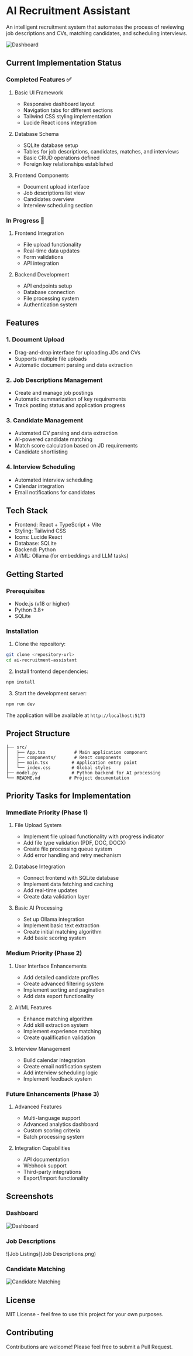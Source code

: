 # AI Recruitment Assistant

An intelligent recruitment system that automates the process of reviewing job descriptions and CVs, matching candidates, and scheduling interviews.

![Dashboard](https://images.unsplash.com/photo-1486312338219-ce68d2c6f44d?auto=format&fit=crop&q=80&w=2400)

## Current Implementation Status

### Completed Features ✅
1. Basic UI Framework
   - Responsive dashboard layout
   - Navigation tabs for different sections
   - Tailwind CSS styling implementation
   - Lucide React icons integration

2. Database Schema
   - SQLite database setup
   - Tables for job descriptions, candidates, matches, and interviews
   - Basic CRUD operations defined
   - Foreign key relationships established

3. Frontend Components
   - Document upload interface
   - Job descriptions list view
   - Candidates overview
   - Interview scheduling section

### In Progress 🚧
1. Frontend Integration
   - File upload functionality
   - Real-time data updates
   - Form validations
   - API integration

2. Backend Development
   - API endpoints setup
   - Database connection
   - File processing system
   - Authentication system

## Features

### 1. Document Upload
- Drag-and-drop interface for uploading JDs and CVs
- Supports multiple file uploads
- Automatic document parsing and data extraction

### 2. Job Descriptions Management
- Create and manage job postings
- Automatic summarization of key requirements
- Track posting status and application progress

### 3. Candidate Management
- Automated CV parsing and data extraction
- AI-powered candidate matching
- Match score calculation based on JD requirements
- Candidate shortlisting

### 4. Interview Scheduling
- Automated interview scheduling
- Calendar integration
- Email notifications for candidates

## Tech Stack

- Frontend: React + TypeScript + Vite
- Styling: Tailwind CSS
- Icons: Lucide React
- Database: SQLite
- Backend: Python
- AI/ML: Ollama (for embeddings and LLM tasks)

## Getting Started

### Prerequisites

- Node.js (v18 or higher)
- Python 3.8+
- SQLite

### Installation

1. Clone the repository:
```bash
git clone <repository-url>
cd ai-recruitment-assistant
```

2. Install frontend dependencies:
```bash
npm install
```

3. Start the development server:
```bash
npm run dev
```

The application will be available at `http://localhost:5173`

## Project Structure

```
├── src/
│   ├── App.tsx           # Main application component
│   ├── components/       # React components
│   ├── main.tsx         # Application entry point
│   └── index.css        # Global styles
├── model.py             # Python backend for AI processing
└── README.md           # Project documentation
```

## Priority Tasks for Implementation

### Immediate Priority (Phase 1)
1. File Upload System
   - Implement file upload functionality with progress indicator
   - Add file type validation (PDF, DOC, DOCX)
   - Create file processing queue system
   - Add error handling and retry mechanism

2. Database Integration
   - Connect frontend with SQLite database
   - Implement data fetching and caching
   - Add real-time updates
   - Create data validation layer

3. Basic AI Processing
   - Set up Ollama integration
   - Implement basic text extraction
   - Create initial matching algorithm
   - Add basic scoring system

### Medium Priority (Phase 2)
1. User Interface Enhancements
   - Add detailed candidate profiles
   - Create advanced filtering system
   - Implement sorting and pagination
   - Add data export functionality

2. AI/ML Features
   - Enhance matching algorithm
   - Add skill extraction system
   - Implement experience matching
   - Create qualification validation

3. Interview Management
   - Build calendar integration
   - Create email notification system
   - Add interview scheduling logic
   - Implement feedback system

### Future Enhancements (Phase 3)
1. Advanced Features
   - Multi-language support
   - Advanced analytics dashboard
   - Custom scoring criteria
   - Batch processing system

2. Integration Capabilities
   - API documentation
   - Webhook support
   - Third-party integrations
   - Export/Import functionality

## Screenshots

### Dashboard
![Dashboard](Dashboard.png)

### Job Descriptions
![Job Listings](Job Descriptions.png)

### Candidate Matching
![Candidate Matching](https://images.unsplash.com/photo-1600880292203-757bb62b4baf?auto=format&fit=crop&q=80&w=2400)

## License

MIT License - feel free to use this project for your own purposes.

## Contributing

Contributions are welcome! Please feel free to submit a Pull Request.